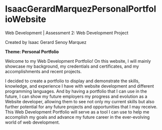 # IsaacGerardMarquezPersonalPortfolioWebsite
Web Development | Assessment 2: Web Development Project

Created by Isaac Gerard Senoy Marquez

**Theme: Personal Portfolio**

Welcome to my Web Development Portfolio! On this website, I will mainly showcase my background, my credentials and certificates, and my accomplishments and recent projects. 

I decided to create a portfolio to display and demonstrate the skills, knowledge, and experience I have with website development and different programming languages. And by having a portfolio that I can use in the future, I can show my future employers my progress and evolution as a Website developer, allowing them to see not only my current skills but also further potential for any future projects and opportunities that I may receive. This Web Development Portfolio will serve as a tool I can use to help me accomplish my goals and advance my future career in the ever-evolving world of web development.

